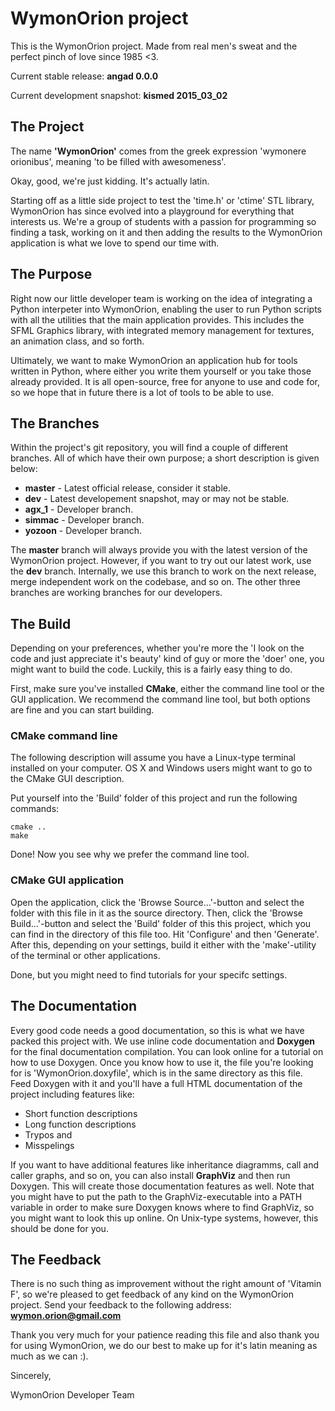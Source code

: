 WymonOrion project
==========

This is the WymonOrion project. Made from real men's sweat and the perfect pinch of love since 1985 <3.

Current stable release: **angad 0.0.0**

Current development snapshot: **kismed 2015_03_02**

## The Project

The name **'WymonOrion'** comes from the greek expression 'wymonere orionibus', meaning 'to be filled with awesomeness'. 

Okay, good, we're just kidding. It's actually latin.

Starting off as a little side project to test the 'time.h' or 'ctime' STL library, WymonOrion has since evolved into a playground for everything that interests us. We're a group of students with a passion for programming so finding a task, working on it and then adding the results to the WymonOrion application is what we love to spend our time with.

## The Purpose

Right now our little developer team is working on the idea of integrating a Python interpeter into WymonOrion, enabling the user to run Python scripts with all the utilities that the main application provides. This includes the SFML Graphics library, with integrated memory management for textures, an animation class, and so forth.

Ultimately, we want to make WymonOrion an application hub for tools written in Python, where either you write them yourself or you take those already provided. It is all open-source, free for anyone to use and code for, so we hope that in future there is a lot of tools to be able to use.

## The Branches

Within the project's git repository, you will find a couple of different branches. All of which have their own purpose; a short description is given below:

* **master** - Latest official release, consider it stable.
* **dev** - Latest developement snapshot, may or may not be stable.
* **agx_1** - Developer branch.
* **simmac** - Developer branch.
* **yozoon** - Developer branch.

The **master** branch will always provide you with the latest version of the WymonOrion project. However, if you want to try out our latest work, use the **dev** branch. Internally, we use this branch to work on the next release, merge independent work on the codebase, and so on. The other three branches are working branches for our developers.

## The Build

Depending on your preferences, whether you're more the 'I look on the code and just appreciate it's beauty' kind of guy or more the 'doer' one, you might want to build the code. Luckily, this is a fairly easy thing to do.

First, make sure you've installed **CMake**, either the command line tool or the GUI application. We recommend the command line tool, but both options are fine and you can start building.

### CMake command line

The following description will assume you have a Linux-type terminal installed on your computer. OS X and Windows users might want to go to the CMake GUI description. 

Put yourself into the 'Build' folder of this project and run the following commands:

```
cmake ..
make
```

Done! Now you see why we prefer the command line tool.

### CMake GUI application

Open the application, click the 'Browse Source...'-button and select the folder with this file in it as the source directory. Then, click the 'Browse Build...'-button and select the 'Build' folder of this this project, which you can find in the directory of this file too. Hit 'Configure' and then 'Generate'. After this, depending on your settings, build it either with the 'make'-utility of the terminal or other applications.

Done, but you might need to find tutorials for your specifc settings.

## The Documentation

Every good code needs a good documentation, so this is what we have packed this project with. We use inline code documentation and **Doxygen** for the final documentation compilation. You can look online for a tutorial on how to use Doxygen. Once you know how to use it, the file you're looking for is 'WymonOrion.doxyfile', which is in the same directory as this file. Feed Doxygen with it and you'll have a full HTML documentation of the project including features like: 

- Short function descriptions
- Long function descriptions
- Trypos and
- Misspelings 

If you want to have additional features like inheritance diagramms, call and caller graphs, and so on, you can also install **GraphViz** and then run Doxygen. This will create those documentation features as well. Note that you might have to put the path to the GraphViz-executable into a PATH variable in order to make sure Doxygen knows where to find GraphViz, so you might want to look this up online. On Unix-type systems, however, this should be done for you.

## The Feedback

There is no such thing as improvement without the right amount of 'Vitamin F', so we're pleased to get feedback of any kind on the WymonOrion project. Send your feedback to the following address: **wymon.orion@gmail.com**

Thank you very much for your patience reading this file and also thank you for using WymonOrion, we do our best to make up for it's latin meaning as much as we can :).

Sincerely,

WymonOrion Developer Team
